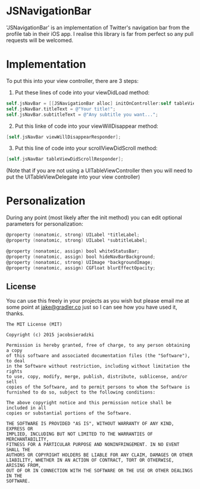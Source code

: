 # JSNavigationBar
'JSNavigationBar' is an implementation of Twitter's navigation bar from the profile tab in their iOS app. I realise this library is far from perfect so any pull requests will be welcomed.

# Implementation
 
 To put this into your view controller, there are 3 steps:
 
 1. Put these lines of code into your viewDidLoad method:
 ```Objective-C
 self.jsNavBar = [[JSNavigationBar alloc] initOnController:self tableView:self.tableView subtitle:YES];
 self.jsNavBar.titleText = @"Your title!";
 self.jsNavBar.subtitleText = @"Any subtitle you want...";
```
 
 2. Put this linke of code into your viewWillDisappear method:
 ```Objective-C
 [self.jsNavBar viewWillDisappearResponder];
 ```
 
 3. Put this line of code into your scrollViewDidScroll method:
 ```Objective-C
 [self.jsNavBar tableViewDidScrollResponder];
 ```
 (Note that if you are not using a UITableViewController then you will need to put the UITableViewDelegate into your view controller)
 
 # Personalization
 
 During any point (most likely after the init method) you can edit optional parameters for personalization:
 
 ```Objective-C
 @property (nonatomic, strong) UILabel *titleLabel;
 @property (nonatomic, strong) UILabel *subtitleLabel;

 @property (nonatomic, assign) bool whiteStatusBar;
 @property (nonatomic, assign) bool hideNavBarBackground;
 @property (nonatomic, strong) UIImage *backgroundImage;
 @property (nonatomic, assign) CGFloat blurEffectOpacity;
 ```
 
 ## License

You can use this freely in your projects as you wish but please email me at some point at jake@gradler.co just so I can see how you have used it, thanks.

```
The MIT License (MIT)

Copyright (c) 2015 jacobsieradzki

Permission is hereby granted, free of charge, to any person obtaining a copy
of this software and associated documentation files (the "Software"), to deal
in the Software without restriction, including without limitation the rights
to use, copy, modify, merge, publish, distribute, sublicense, and/or sell
copies of the Software, and to permit persons to whom the Software is
furnished to do so, subject to the following conditions:

The above copyright notice and this permission notice shall be included in all
copies or substantial portions of the Software.

THE SOFTWARE IS PROVIDED "AS IS", WITHOUT WARRANTY OF ANY KIND, EXPRESS OR
IMPLIED, INCLUDING BUT NOT LIMITED TO THE WARRANTIES OF MERCHANTABILITY,
FITNESS FOR A PARTICULAR PURPOSE AND NONINFRINGEMENT. IN NO EVENT SHALL THE
AUTHORS OR COPYRIGHT HOLDERS BE LIABLE FOR ANY CLAIM, DAMAGES OR OTHER
LIABILITY, WHETHER IN AN ACTION OF CONTRACT, TORT OR OTHERWISE, ARISING FROM,
OUT OF OR IN CONNECTION WITH THE SOFTWARE OR THE USE OR OTHER DEALINGS IN THE
SOFTWARE.
```
